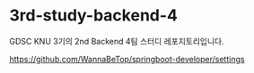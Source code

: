 # 3rd-study-backend-4
GDSC KNU 3기의 2nd Backend 4팀 스터디 레포지토리입니다.

https://github.com/WannaBeTop/springboot-developer/settings

